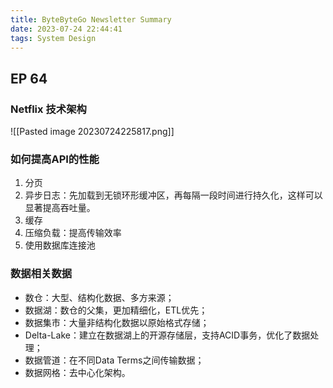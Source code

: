 ```yaml
---
title: ByteByteGo Newsletter Summary
date: 2023-07-24 22:44:41
tags: System Design
---
```


## EP 64


### Netflix 技术架构

![[Pasted image 20230724225817.png]]


### 如何提高API的性能

1. 分页
2. 异步日志：先加载到无锁环形缓冲区，再每隔一段时间进行持久化，这样可以显著提高吞吐量。
3. 缓存
4. 压缩负载：提高传输效率
5. 使用数据库连接池


### 数据相关数据

- 数仓：大型、结构化数据、多方来源；
- 数据湖：数仓的父集，更加精细化，ETL优先；
- 数据集市：大量非结构化数据以原始格式存储；
- Delta-Lake：建立在数据湖上的开源存储层，支持ACID事务，优化了数据处理；
- 数据管道：在不同Data Terms之间传输数据；
- 数据网格：去中心化架构。